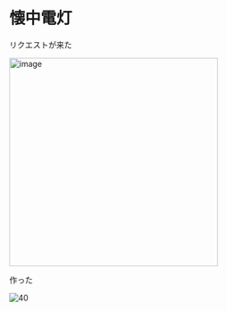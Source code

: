# 懐中電灯

リクエストが来た

<img width="373" alt="image" src="https://user-images.githubusercontent.com/28350464/53878341-f98e7380-404e-11e9-9771-f362ad60da9b.png">



作った

![40](https://user-images.githubusercontent.com/28350464/53878371-0b701680-404f-11e9-8dd8-6be6280d7e0e.gif)

